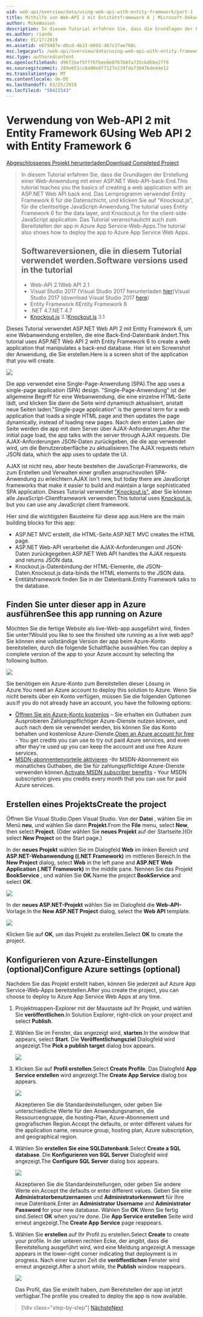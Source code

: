 ```yaml
---
uid: web-api/overview/data/using-web-api-with-entity-framework/part-1
title: Mithilfe von Web-API 2 mit Entitätsframework 6 | Microsoft-Dokumentation
author: MikeWasson
description: In diesem Tutorial erfahren Sie, dass die Grundlagen der Erstellung einer Web-Anwendung mit einer ASP.NET Web-API-back-End. Das Lernprogramm verwendet Entity Framework 6 für das Layout der Daten...
ms.author: riande
ms.date: 01/17/2019
ms.assetid: e879487e-dbcd-4b33-b092-d67c37ae768c
msc.legacyurl: /web-api/overview/data/using-web-api-with-entity-framework/part-1
msc.type: authoredcontent
ms.openlocfilehash: d96f2bef5fff6fbee8e0767b0fa735cbd68e2779
ms.sourcegitcommit: 289e051cc8a90e8f7127e239fda73047bde4de12
ms.translationtype: MT
ms.contentlocale: de-DE
ms.lasthandoff: 03/25/2019
ms.locfileid: "58421543"
---
```

<a name="using-web-api-2-with-entity-framework-6"></a><span data-ttu-id="9a4b8-104">Verwendung von Web-API 2 mit Entity Framework 6</span><span class="sxs-lookup"><span data-stu-id="9a4b8-104">Using Web API 2 with Entity Framework 6</span></span>
====================

[<span data-ttu-id="9a4b8-105">Abgeschlossenes Projekt herunterladen</span><span class="sxs-lookup"><span data-stu-id="9a4b8-105">Download Completed Project</span></span>](https://github.com/MikeWasson/BookService)

> <span data-ttu-id="9a4b8-106">In diesem Tutorial erfahren Sie, dass die Grundlagen der Erstellung einer Web-Anwendung mit einer ASP.NET Web-API-back-End.</span><span class="sxs-lookup"><span data-stu-id="9a4b8-106">This tutorial teaches you the basics of creating a web application with an ASP.NET Web API back end.</span></span> <span data-ttu-id="9a4b8-107">Das Lernprogramm verwendet Entity Framework 6 für die Datenschicht, und klicken Sie auf "Knockout.js", für die clientseitige JavaScript-Anwendung.</span><span class="sxs-lookup"><span data-stu-id="9a4b8-107">The tutorial uses Entity Framework 6 for the data layer, and Knockout.js for the client-side JavaScript application.</span></span> <span data-ttu-id="9a4b8-108">Das Tutorial veranschaulicht auch zum Bereitstellen der app in Azure App Service-Web-Apps.</span><span class="sxs-lookup"><span data-stu-id="9a4b8-108">The tutorial also shows how to deploy the app to Azure App Service Web Apps.</span></span>
>
> ## <a name="software-versions-used-in-the-tutorial"></a><span data-ttu-id="9a4b8-109">Softwareversionen, die in diesem Tutorial verwendet werden.</span><span class="sxs-lookup"><span data-stu-id="9a4b8-109">Software versions used in the tutorial</span></span>
>
> - <span data-ttu-id="9a4b8-110">Web-API 2.1</span><span class="sxs-lookup"><span data-stu-id="9a4b8-110">Web API 2.1</span></span>
> - <span data-ttu-id="9a4b8-111">Visual Studio 2017 (Visual Studio 2017 herunterladen [hier](https://visualstudio.microsoft.com/downloads/?utm_medium=microsoft&utm_source=docs.microsoft.com&utm_campaign=button+cta&utm_content=download+vs2017))</span><span class="sxs-lookup"><span data-stu-id="9a4b8-111">Visual Studio 2017 (download Visual Studio 2017 [here](https://visualstudio.microsoft.com/downloads/?utm_medium=microsoft&utm_source=docs.microsoft.com&utm_campaign=button+cta&utm_content=download+vs2017))</span></span>
> - <span data-ttu-id="9a4b8-112">Entity Framework 6</span><span class="sxs-lookup"><span data-stu-id="9a4b8-112">Entity Framework 6</span></span>
> - <span data-ttu-id="9a4b8-113">.NET 4.7</span><span class="sxs-lookup"><span data-stu-id="9a4b8-113">.NET 4.7</span></span>
> - <span data-ttu-id="9a4b8-114">[Knockout.js](http://knockoutjs.com/) 3.1</span><span class="sxs-lookup"><span data-stu-id="9a4b8-114">[Knockout.js](http://knockoutjs.com/) 3.1</span></span>

<span data-ttu-id="9a4b8-115">Dieses Tutorial verwendet ASP.NET Web API 2 mit Entity Framework 6, um eine Webanwendung erstellen, die eine Back-End-Datenbank ändert.</span><span class="sxs-lookup"><span data-stu-id="9a4b8-115">This tutorial uses ASP.NET Web API 2 with Entity Framework 6 to create a web application that manipulates a back-end database.</span></span> <span data-ttu-id="9a4b8-116">Hier ist ein Screenshot der Anwendung, die Sie erstellen.</span><span class="sxs-lookup"><span data-stu-id="9a4b8-116">Here is a screen shot of the application that you will create.</span></span>

[![](part-1/_static/image2.png)](part-1/_static/image1.png)

<span data-ttu-id="9a4b8-117">Die app verwendet eine Single-Page-Anwendung (SPA).</span><span class="sxs-lookup"><span data-stu-id="9a4b8-117">The app uses a single-page application (SPA) design.</span></span> <span data-ttu-id="9a4b8-118">"Single-Page-Anwendung" ist der allgemeine Begriff für eine Webanwendung, die eine einzelne HTML-Seite lädt, und klicken Sie dann die Seite wird dynamisch aktualisiert, anstatt neue Seiten laden.</span><span class="sxs-lookup"><span data-stu-id="9a4b8-118">"Single-page application" is the general term for a web application that loads a single HTML page and then updates the page dynamically, instead of loading new pages.</span></span> <span data-ttu-id="9a4b8-119">Nach dem ersten Laden der Seite werden die app mit dem Server über AJAX-Anforderungen.</span><span class="sxs-lookup"><span data-stu-id="9a4b8-119">After the initial page load, the app talks with the server through AJAX requests.</span></span> <span data-ttu-id="9a4b8-120">Die AJAX-Anforderungen JSON-Daten zurückgeben, die die app verwendet wird, um die Benutzeroberfläche zu aktualisieren.</span><span class="sxs-lookup"><span data-stu-id="9a4b8-120">The AJAX requests return JSON data, which the app uses to update the UI.</span></span>

<span data-ttu-id="9a4b8-121">AJAX ist nicht neu, aber heute bestehen die JavaScript-Frameworks, die zum Erstellen und Verwalten einer großen anspruchsvollen SPA-Anwendung zu erleichtern.</span><span class="sxs-lookup"><span data-stu-id="9a4b8-121">AJAX isn't new, but today there are JavaScript frameworks that make it easier to build and maintain a large sophisticated SPA application.</span></span> <span data-ttu-id="9a4b8-122">Dieses Tutorial verwendet ["Knockout.js"](http://knockoutjs.com/), aber Sie können alle JavaScript-Clientframework verwenden.</span><span class="sxs-lookup"><span data-stu-id="9a4b8-122">This tutorial uses [Knockout.js](http://knockoutjs.com/), but you can use any JavaScript client framework.</span></span>

<span data-ttu-id="9a4b8-123">Hier sind die wichtigsten Bausteine für diese app aus:</span><span class="sxs-lookup"><span data-stu-id="9a4b8-123">Here are the main building blocks for this app:</span></span>

- <span data-ttu-id="9a4b8-124">ASP.NET MVC erstellt, die HTML-Seite.</span><span class="sxs-lookup"><span data-stu-id="9a4b8-124">ASP.NET MVC creates the HTML page.</span></span>
- <span data-ttu-id="9a4b8-125">ASP.NET Web-API verarbeitet die AJAX-Anforderungen und JSON-Daten zurückgegeben.</span><span class="sxs-lookup"><span data-stu-id="9a4b8-125">ASP.NET Web API handles the AJAX requests and returns JSON data.</span></span>
- <span data-ttu-id="9a4b8-126">Knockout.js-Datenbindung der HTML-Elemente, die JSON-Daten.</span><span class="sxs-lookup"><span data-stu-id="9a4b8-126">Knockout.js data-binds the HTML elements to the JSON data.</span></span>
- <span data-ttu-id="9a4b8-127">Entitätsframework finden Sie in der Datenbank.</span><span class="sxs-lookup"><span data-stu-id="9a4b8-127">Entity Framework talks to the database.</span></span>

## <a name="see-this-app-running-on-azure"></a><span data-ttu-id="9a4b8-128">Finden Sie unter dieser app in Azure ausführen</span><span class="sxs-lookup"><span data-stu-id="9a4b8-128">See this app running on Azure</span></span>

<span data-ttu-id="9a4b8-129">Möchten Sie die fertige Website als live-Web-app ausgeführt wird, finden Sie unter?</span><span class="sxs-lookup"><span data-stu-id="9a4b8-129">Would you like to see the finished site running as a live web app?</span></span> <span data-ttu-id="9a4b8-130">Sie können eine vollständige Version der app beim Azure-Konto bereitstellen, durch die folgende Schaltfläche auswählen.</span><span class="sxs-lookup"><span data-stu-id="9a4b8-130">You can deploy a complete version of the app to your Azure account by selecting the following button.</span></span>

[![](http://azuredeploy.net/deploybutton.png)](https://azuredeploy.net/?WT.mc_id=deploy_azure_aspnet&repository=https://github.com/tfitzmac/BookService)

<span data-ttu-id="9a4b8-131">Sie benötigen ein Azure-Konto zum Bereitstellen dieser Lösung in Azure.</span><span class="sxs-lookup"><span data-stu-id="9a4b8-131">You need an Azure account to deploy this solution to Azure.</span></span> <span data-ttu-id="9a4b8-132">Wenn Sie nicht bereits über ein Konto verfügen, müssen Sie die folgenden Optionen aus:</span><span class="sxs-lookup"><span data-stu-id="9a4b8-132">If you do not already have an account, you have the following options:</span></span>

- <span data-ttu-id="9a4b8-133">[Öffnen Sie ein Azure-Konto kostenlos](https://azure.microsoft.com/pricing/free-trial/?WT.mc_id=A443DD604) – Sie erhalten ein Guthaben zum Ausprobieren Zahlungspflichtiger Azure-Dienste nutzen können, und auch nach dem sie verwendet werden, bis können Sie das Konto behalten und kostenlose Azure-Dienste.</span><span class="sxs-lookup"><span data-stu-id="9a4b8-133">[Open an Azure account for free](https://azure.microsoft.com/pricing/free-trial/?WT.mc_id=A443DD604) - You get credits you can use to try out paid Azure services, and even after they're used up you can keep the account and use free Azure services.</span></span>
- <span data-ttu-id="9a4b8-134">[MSDN-abonnentenvorteile aktivieren](https://azure.microsoft.com/pricing/member-offers/msdn-benefits-details/?WT.mc_id=A443DD604) -Ihr MSDN-Abonnement ein monatliches Guthaben, die Sie für zahlungspflichtige Azure-Dienste verwenden können.</span><span class="sxs-lookup"><span data-stu-id="9a4b8-134">[Activate MSDN subscriber benefits](https://azure.microsoft.com/pricing/member-offers/msdn-benefits-details/?WT.mc_id=A443DD604) - Your MSDN subscription gives you credits every month that you can use for paid Azure services.</span></span>

## <a name="create-the-project"></a><span data-ttu-id="9a4b8-135">Erstellen eines Projekts</span><span class="sxs-lookup"><span data-stu-id="9a4b8-135">Create the project</span></span>

<span data-ttu-id="9a4b8-136">Öffnen Sie Visual Studio.</span><span class="sxs-lookup"><span data-stu-id="9a4b8-136">Open Visual Studio.</span></span> <span data-ttu-id="9a4b8-137">Von der **Datei** , wählen Sie im Menü **neu**, und wählen Sie dann **Projekt**.</span><span class="sxs-lookup"><span data-stu-id="9a4b8-137">From the **File** menu, select **New**, then select **Project**.</span></span> <span data-ttu-id="9a4b8-138">(Oder wählen Sie **neues Projekt** auf der Startseite.)</span><span class="sxs-lookup"><span data-stu-id="9a4b8-138">(Or select **New Project** on the Start page.)</span></span>

<span data-ttu-id="9a4b8-139">In der **neues Projekt** wählen Sie im Dialogfeld **Web** im linken Bereich und **ASP.NET-Webanwendung ((.NET Framework)** im mittleren Bereich.</span><span class="sxs-lookup"><span data-stu-id="9a4b8-139">In the **New Project** dialog, select **Web** in the left pane and **ASP.NET Web Application (.NET Framework)** in the middle pane.</span></span> <span data-ttu-id="9a4b8-140">Nennen Sie das Projekt **BookService** , und wählen Sie **OK**.</span><span class="sxs-lookup"><span data-stu-id="9a4b8-140">Name the project **BookService** and select **OK**.</span></span>

[![](part-1/_static/image11.png)](part-1/_static/image11.png)

<span data-ttu-id="9a4b8-141">In der **neues ASP.NET-Projekt** wählen Sie im Dialogfeld die **Web-API-** Vorlage.</span><span class="sxs-lookup"><span data-stu-id="9a4b8-141">In the **New ASP.NET Project** dialog, select the **Web API** template.</span></span>

[![](part-1/_static/image12.png)](part-1/_static/image12.png)


<span data-ttu-id="9a4b8-142">Klicken Sie auf **OK**, um das Projekt zu erstellen.</span><span class="sxs-lookup"><span data-stu-id="9a4b8-142">Select **OK** to create the project.</span></span>

## <a name="configure-azure-settings-optional"></a><span data-ttu-id="9a4b8-143">Konfigurieren von Azure-Einstellungen (optional)</span><span class="sxs-lookup"><span data-stu-id="9a4b8-143">Configure Azure settings (optional)</span></span>

<span data-ttu-id="9a4b8-144">Nachdem Sie das Projekt erstellt haben, können Sie jederzeit auf Azure App Service-Web-Apps bereitstellen.</span><span class="sxs-lookup"><span data-stu-id="9a4b8-144">After you create the project, you can choose to deploy to Azure App Service Web Apps at any time.</span></span> 

1. <span data-ttu-id="9a4b8-145">Projektmappen-Explorer mit der Maustaste auf Ihr Projekt, und wählen Sie **veröffentlichen**.</span><span class="sxs-lookup"><span data-stu-id="9a4b8-145">In Solution Explorer, right-click on your project and select **Publish**.</span></span>

2. <span data-ttu-id="9a4b8-146">Wählen Sie im Fenster, das angezeigt wird, **starten**.</span><span class="sxs-lookup"><span data-stu-id="9a4b8-146">In the window that appears, select **Start**.</span></span> <span data-ttu-id="9a4b8-147">Die **Veröffentlichungsziel** Dialogfeld wird angezeigt.</span><span class="sxs-lookup"><span data-stu-id="9a4b8-147">The **Pick a publish target** dialog box appears.</span></span>

   [![](part-1/_static/image14.png)](part-1/_static/image14.png)

3. <span data-ttu-id="9a4b8-148">Klicken Sie auf **Profil erstellen**.</span><span class="sxs-lookup"><span data-stu-id="9a4b8-148">Select **Create Profile**.</span></span> <span data-ttu-id="9a4b8-149">Das Dialogfeld **App Service erstellen** wird angezeigt.</span><span class="sxs-lookup"><span data-stu-id="9a4b8-149">The **Create App Service** dialog box appears.</span></span>

   [![](part-1/_static/image15.png)](part-1/_static/image15.png)

   <span data-ttu-id="9a4b8-150">Akzeptieren Sie die Standardeinstellungen, oder geben Sie unterschiedliche Werte für den Anwendungsnamen, die Ressourcengruppe, die hosting-Plan, Azure-Abonnement und geografischen Region.</span><span class="sxs-lookup"><span data-stu-id="9a4b8-150">Accept the defaults, or enter different values for the application name, resource group, hosting plan, Azure subscription, and geographical region.</span></span> 

4. <span data-ttu-id="9a4b8-151">Wählen Sie **erstellen Sie eine SQL­Datenbank**.</span><span class="sxs-lookup"><span data-stu-id="9a4b8-151">Select **Create a SQL database**.</span></span> <span data-ttu-id="9a4b8-152">Die **Konfigurieren von SQL Server** Dialogfeld wird angezeigt.</span><span class="sxs-lookup"><span data-stu-id="9a4b8-152">The **Configure SQL Server** dialog box appears.</span></span> 

   [![](part-1/_static/image16.png)](part-1/_static/image16.png)

   <span data-ttu-id="9a4b8-153">Akzeptieren Sie die Standardeinstellungen, oder geben Sie andere Werte ein.</span><span class="sxs-lookup"><span data-stu-id="9a4b8-153">Accept the defaults or enter different values.</span></span> <span data-ttu-id="9a4b8-154">Geben Sie eine **Administratorbenutzernamen** und **Administratorkennwort** für Ihre neue Datenbank.</span><span class="sxs-lookup"><span data-stu-id="9a4b8-154">Enter an **Administrator Username** and **Administrator Password** for your new database.</span></span> <span data-ttu-id="9a4b8-155">Wählen Sie **OK** Wenn Sie fertig sind.</span><span class="sxs-lookup"><span data-stu-id="9a4b8-155">Select **OK** when you're done.</span></span> <span data-ttu-id="9a4b8-156">Die **App Service erstellen** Seite wird erneut angezeigt.</span><span class="sxs-lookup"><span data-stu-id="9a4b8-156">The **Create App Service** page reappears.</span></span>

5. <span data-ttu-id="9a4b8-157">Wählen Sie **erstellen** auf Ihr Profil zu erstellen.</span><span class="sxs-lookup"><span data-stu-id="9a4b8-157">Select **Create** to create your profile.</span></span> <span data-ttu-id="9a4b8-158">In der unteren rechten Ecke, der angibt, dass die Bereitstellung ausgeführt wird, wird eine Meldung angezeigt.</span><span class="sxs-lookup"><span data-stu-id="9a4b8-158">A message appears in the lower-right corner indicating that deployment is in progress.</span></span> <span data-ttu-id="9a4b8-159">Nach einer kurzen Zeit die **veröffentlichen** Fenster wird erneut angezeigt.</span><span class="sxs-lookup"><span data-stu-id="9a4b8-159">After a short while, the **Publish** window reappears.</span></span>

    [![](part-1/_static/image17.png)](part-1/_static/image17.png)
   
    <span data-ttu-id="9a4b8-160">Das Profil, das Sie erstellt haben, zum Bereitstellen der app ist jetzt verfügbar.</span><span class="sxs-lookup"><span data-stu-id="9a4b8-160">The profile you created to deploy the app is now available.</span></span> 


> [!div class="step-by-step"]
> [<span data-ttu-id="9a4b8-161">Nächste</span><span class="sxs-lookup"><span data-stu-id="9a4b8-161">Next</span></span>](part-2.md)
